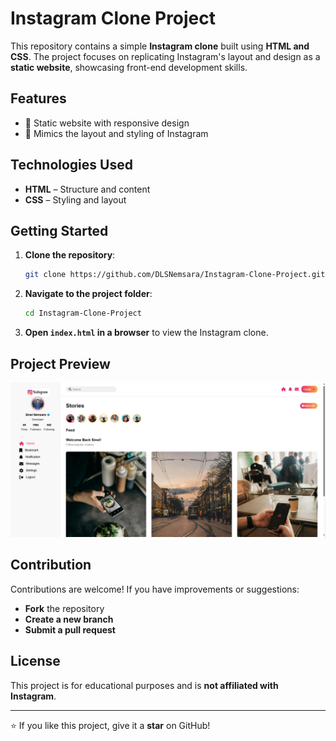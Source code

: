 # Instagram Clone Project

This repository contains a simple **Instagram clone** built using **HTML and CSS**. The project focuses on replicating Instagram's layout and design as a **static website**, showcasing front-end development skills.

## Features

- 📱 Static website with responsive design
- 🎨 Mimics the layout and styling of Instagram

## Technologies Used

- **HTML** – Structure and content
- **CSS** – Styling and layout

## Getting Started

1. **Clone the repository**:
   ```sh
   git clone https://github.com/DLSNemsara/Instagram-Clone-Project.git
   ```
2. **Navigate to the project folder**:
   ```sh
   cd Instagram-Clone-Project
   ```
3. **Open `index.html` in a browser** to view the Instagram clone.

## Project Preview

![Instagram Clone UI](assets/UI.png)

## Contribution

Contributions are welcome! If you have improvements or suggestions:
- **Fork** the repository
- **Create a new branch**
- **Submit a pull request**

## License

This project is for educational purposes and is **not affiliated with Instagram**.

---

⭐ If you like this project, give it a **star** on GitHub!

